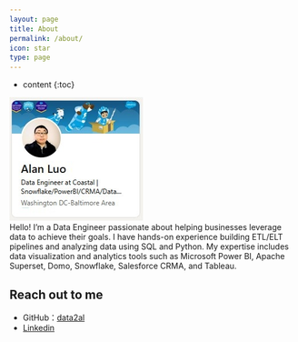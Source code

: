 ```yaml
---
layout: page
title: About
permalink: /about/
icon: star
type: page
---
```


* content
{:toc}

<a href= "https://www.linkedin.com/in/alan-l-b8920b66" ><img src="\img\profile.jpg" alt="irl_profile"></a>
<br>Hello! I’m a Data Engineer passionate about helping businesses leverage data to achieve their goals. I have hands-on experience building ETL/ELT pipelines and analyzing data using SQL and Python. My expertise includes data visualization and analytics tools such as Microsoft Power BI, Apache Superset, Domo, Snowflake, Salesforce CRMA, and Tableau.
              

## Reach out to me

* GitHub：[data2al](https://github.com/data2al)
* [Linkedin](https://www.linkedin.com/in/alan-l-b8920b66/)